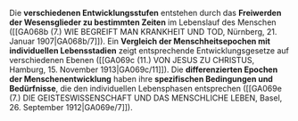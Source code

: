 
Die **verschiedenen Entwicklungsstufen** entstehen durch das **Freiwerden der Wesensglieder zu bestimmten Zeiten** im Lebenslauf des Menschen ([[GA068b (7.) WIE BEGREIFT MAN KRANKHEIT UND TOD, Nürnberg, 21. Januar 1907|GA068b/7]]). Ein **Vergleich der Menschheitsepochen mit individuellen Lebensstadien** zeigt entsprechende Entwicklungsgesetze auf verschiedenen Ebenen ([[GA069c (11.) VON JESUS ZU CHRISTUS, Hamburg, 15. November 1913|GA069c/11]]). Die **differenzierten Epochen der Menschenentwicklung** haben ihre **spezifischen Bedingungen und Bedürfnisse**, die den individuellen Lebensphasen entsprechen ([[GA069e (7.) DIE GEISTESWISSENSCHAFT UND DAS MENSCHLICHE LEBEN, Basel, 26. September 1912|GA069e/7]]).
